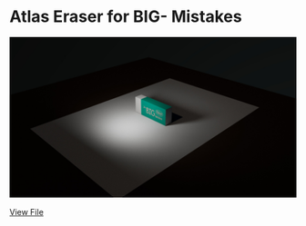 # Atlas Eraser for BIG- Mistakes
 
<img src="https://github.com/ShavinduDeveloper/Eraser/blob/ca493950ea9932d313aec942801eba5b3ceecaaa/Exports/3dview%2001.jpg">

<a href="https://github.com/ShavinduDeveloper/Eraser/blob/main/Exports/3dview%2001.jpg?raw=true">View File</a>
